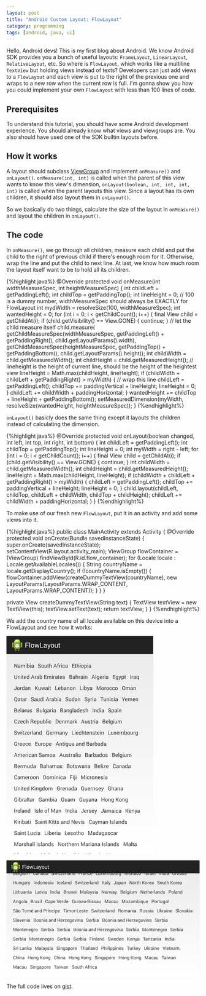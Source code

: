 ```yaml
---
layout: post
title: "Android Custom Layout: FlowLayout"
category: programming
tags: [android, java, ui]
---
```


Hello, Android devs! This is my first blog about Android. We know Android SDK provides you a bunch
of useful layouts: `FrameLayout`, `LinearLayout`, `RelativeLayout`, etc. So where is `FlowLayout`,
which works like a multiline `TextView` but holding views instead of texts? Developers can just add
views to a `FlowLayout` and each view is put to the right of the previous one and wraps to a new row
when the current row is full. I'm gonna show you how you could implement your own `FlowLayout` with
less than 100 lines of code.

<!-- more start -->

## Prerequisites

To understand this tutorial, you should have some Android development experience. You should already
know what views and viewgroups are. You also should have used one of the SDK builtin layouts before.

## How it works

A layout should subclass
[ViewGroup](http://developer.android.com/reference/android/view/ViewGroup.html) and implement
`onMeasure()` and `onLayout()`. `onMeasure(int, int)` is called when the parent of this view wants
to know this view's dimension, `onLayout(boolean, int, int, int, int)` is called when the parent
layouts this view. Since a layout has its own children, it should also layout them in `onLayout()`.

So we basically do two things, calculate the size of the layout in `onMeasure()` and layout the
children in `onLayout()`.

## The code

In `onMeasure()`, we go through all children, measure each child and put the child to the right of
previous child if there's enough room for it. Otherwise, wrap the line and put the child to next
line. At last, we know how much room the layout itself want to be to hold all its children.

{%highlight java%}
@Override
protected void onMeasure(int widthMeasureSpec, int heightMeasureSpec) {
  int childLeft = getPaddingLeft();
  int childTop = getPaddingTop();
  int lineHeight = 0;
  // 100 is a dummy number, widthMeasureSpec should always be EXACTLY for FlowLayout
  int mydWidth = resolveSize(100, widthMeasureSpec);
  int wantedHeight = 0;
  for (int i = 0; i < getChildCount(); i++) {
    final View child = getChildAt(i);
    if (child.getVisibility() == View.GONE) {
      continue;
    }
    // let the child measure itself
    child.measure(
        getChildMeasureSpec(widthMeasureSpec, getPaddingLeft() + getPaddingRight(),
            child.getLayoutParams().width),
        getChildMeasureSpec(heightMeasureSpec, getPaddingTop() + getPaddingBottom(),
            child.getLayoutParams().height));
    int childWidth = child.getMeasuredWidth();
    int childHeight = child.getMeasuredHeight();
    // lineheight is the height of current line, should be the height of the heightest view
    lineHeight = Math.max(childHeight, lineHeight);
    if (childWidth + childLeft + getPaddingRight() > myWidth) {
      // wrap this line
      childLeft = getPaddingLeft();
      childTop += paddingVertical + lineHeight;
      lineHeight = 0;
    }
    childLeft += childWidth + paddingHorizontal;
  }
  wantedHeight += childTop + lineHeight + getPaddingBottom();
  setMeasuredDimension(myWidth, resolveSize(wantedHeight, heightMeasureSpec));
}
{%endhighlight%}

`onLayout()` basicly does the same thing except it layouts the children instead of calculating the
dimension.

{%highlight java%}
@Override
protected void onLayout(boolean changed, int left, int top, int right, int bottom) {
  int childLeft = getPaddingLeft();
  int childTop = getPaddingTop();
  int lineHeight = 0;
  int myWidth = right - left;
  for (int i = 0; i < getChildCount(); i++) {
    final View child = getChildAt(i);
    if (child.getVisibility() == View.GONE) {
      continue;
    }
    int childWidth = child.getMeasuredWidth();
    int childHeight = child.getMeasuredHeight();
    lineHeight = Math.max(childHeight, lineHeight);
    if (childWidth + childLeft + getPaddingRight() > myWidth) {
      childLeft = getPaddingLeft();
      childTop += paddingVertical + lineHeight;
      lineHeight = 0;
    }
    child.layout(childLeft, childTop, childLeft + childWidth, childTop + childHeight);
    childLeft += childWidth + paddingHorizontal;
  }
}
{%endhighlight%}

To make use of our fresh new `FlowLayout`, put it in an activity and add some views into it.

{%highlight java%}
public class MainActivity extends Activity {
  @Override
  protected void onCreate(Bundle savedInstanceState) {
    super.onCreate(savedInstanceState);
    setContentView(R.layout.activity_main);
    ViewGroup flowContainer = (ViewGroup) findViewById(R.id.flow_container);
    for (Locale locale : Locale.getAvailableLocales()) {
      String countryName = locale.getDisplayCountry();
      if (!countryName.isEmpty()) {
        flowContainer.addView(createDummyTextView(countryName),
            new LayoutParams(LayoutParams.WRAP_CONTENT, LayoutParams.WRAP_CONTENT));
      }
    }
  }
 
  private View createDummyTextView(String text) {
    TextView textView = new TextView(this);
    textView.setText(text);
    return textView;
  }
}
{%endhighlight%}

We add the country name of all locale available on this device into a FlowLayout and see how it
works:

![](/image/flowlayout_portrait.png)

![](/image/flowlayout_landscape.png)

The full code lives on [gist](https://gist.github.com/hzqtc/7940858).

<!-- more end -->
